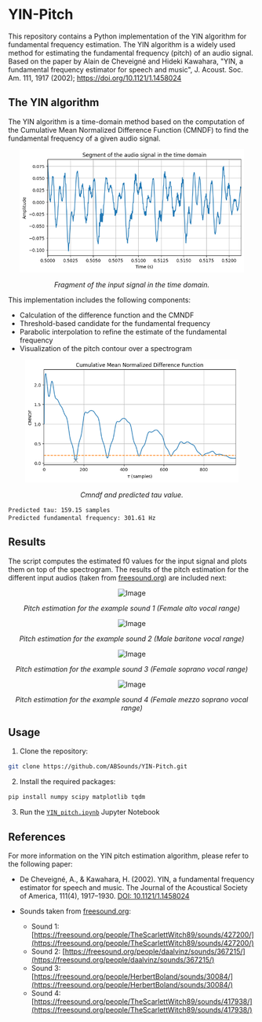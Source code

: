 # YIN-Pitch
This repository contains a Python implementation of the YIN algorithm for fundamental frequency estimation. The YIN algorithm is a widely used method for estimating the fundamental frequency (pitch) of an audio signal. Based on the paper by Alain de Cheveigné and Hideki Kawahara, "YIN, a fundamental frequency estimator for speech and music", J. Acoust. Soc. Am. 111, 1917 (2002); https://doi.org/10.1121/1.1458024

## The YIN algorithm

The YIN algorithm is a time-domain method based on the computation of the Cumulative Mean Normalized Difference Function (CMNDF) to find the fundamental frequency of a given audio signal.
<div align="center">
  <img src="Figures/timeSignal.png" height = 250 />
  <p><em>Fragment of the input signal in the time domain.</em></p>
</div>

This implementation includes the following components:
- Calculation of the difference function and the CMNDF
- Threshold-based candidate for the fundamental frequency
- Parabolic interpolation to refine the estimate of the fundamental frequency
- Visualization of the pitch contour over a spectrogram

<div align="center">
  <img src="Figures/cmndf.png" height = 250 />
  <p><em>Cmndf and predicted tau value.</em></p>
</div>

```
Predicted tau: 159.15 samples
Predicted fundamental frequency: 301.61 Hz
````



## Results

The script computes the estimated f0 values for the input signal and plots them on top of the spectrogram. The results of the pitch estimation for the different input audios (taken from [freesound.org](freesound.org)) are included next:

<div align="center">
  <img src="Figures/Pitch_estimation_Sound1.png" alt="Image" />
  <p><em>Pitch estimation for the example sound 1 (Female alto vocal range)</em></p>
</div>

<div align="center">
  <img src="Figures/Pitch_estimation_Sound2.png" alt="Image" />
  <p><em>Pitch estimation for the example sound 2 (Male baritone vocal range)</em></p>
</div>

<div align="center">
  <img src="Figures/Pitch_estimation_Sound3.png" alt="Image" />
  <p><em>Pitch estimation for the example sound 3 (Female soprano vocal range)</em></p>
</div>

<div align="center">
  <img src="Figures/Pitch_estimation_Sound4.png" alt="Image" />
  <p><em>Pitch estimation for the example sound 4 (Female mezzo soprano vocal range)</em></p>
</div>

## Usage

1. Clone the repository:

```bash
git clone https://github.com/ABSounds/YIN-Pitch.git
```

2. Install the required packages:

```bash
pip install numpy scipy matplotlib tqdm
```

3. Run the [`YIN_pitch.ipynb`](YIN_pitch.ipynb) Jupyter Notebook



## References

For more information on the YIN pitch estimation algorithm, please refer to the following paper:

- De Cheveigné, A., & Kawahara, H. (2002). YIN, a fundamental frequency estimator for speech and music. The Journal of the Acoustical Society of America, 111(4), 1917–1930. [DOI: 10.1121/1.1458024](https://doi.org/10.1121/1.1458024)

- Sounds taken from [freesound.org](https://freesound.org/):
  - Sound 1: [https://freesound.org/people/TheScarlettWitch89/sounds/427200/](https://freesound.org/people/TheScarlettWitch89/sounds/427200/)
  - Sound 2: [https://freesound.org/people/daalvinz/sounds/367215/](https://freesound.org/people/daalvinz/sounds/367215/)
  - Sound 3: [https://freesound.org/people/HerbertBoland/sounds/30084/](https://freesound.org/people/HerbertBoland/sounds/30084/)
  - Sound 4: [https://freesound.org/people/TheScarlettWitch89/sounds/417938/](https://freesound.org/people/TheScarlettWitch89/sounds/417938/)

